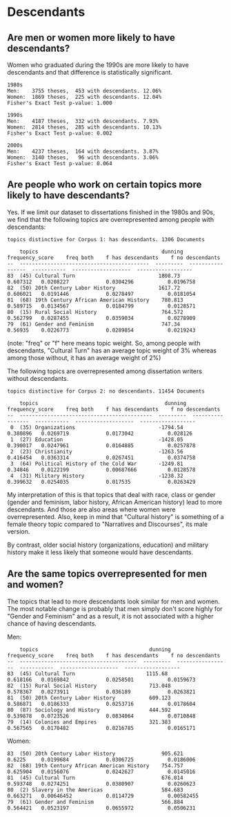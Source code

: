 # Descendants

## Are men or women more likely to have descendants?

Women who graduated during the 1990s are more likely to have descendants and that
difference is statistically significant.
```
1980s
Men:    3755 theses,  453 with descendants. 12.06%
Women:  1869 theses,  225 with descendants. 12.04%
Fisher's Exact Test p-value: 1.000

1990s
Men:    4187 theses,  332 with descendants. 7.93%
Women:  2814 theses,  285 with descendants. 10.13%
Fisher's Exact Test p-value: 0.002

2000s
Men:    4237 theses,  164 with descendants. 3.87%
Women:  3140 theses,   96 with descendants. 3.06%
Fisher's Exact Test p-value: 0.064

```

## Are people who work on certain topics more likely to have descendants?

Yes. If we limit our dataset to dissertations finished in the 1980s and 90s, 
we find that the following topics are overrepresented among people with descendants:

``` 
topics distinctive for Corpus 1: has descendants. 1306 Documents

    topics                                        dunning    frequency_score    freq both    f has descendants    f no descendants
--  ------------------------------------------  ---------  -----------------  -----------  -------------------  ------------------
83  (45) Cultural Turn                           1808.73            0.607312   0.0208227            0.0304296           0.0196758
82  (50) 20th Century Labor History              1617.72            0.606021   0.0191446            0.0278497           0.0181054
81  (68) 19th Century African American History    780.813           0.589715   0.0134567            0.0184799           0.0128571
80  (15) Rural Social History                     764.572           0.562799   0.0287455            0.0359034           0.0278909
79  (61) Gender and Feminism                      747.34            0.56935    0.0226773            0.0289854           0.0219243
```

(note: "freq" or "f" here means topic weight. So, among people with descendants, "Cultural Turn" 
has an average topic weight of 3% whereas among those without, it has an average weight of 2%)

The following topics are overrepresented among dissertation writers without descendants.
``` 
topics distinctive for Corpus 2: no descendants. 11454 Documents

    topics                                         dunning    frequency_score    freq both    f has descendants    f no descendants
--  -------------------------------------------  ---------  -----------------  -----------  -------------------  ------------------
 0  (35) Organizations                           -1794.54            0.380896   0.0269719            0.0173042           0.028126
 1  (27) Education                               -1428.05            0.390017   0.0247961            0.0164885           0.0257878
 2  (23) Christianity                            -1263.56            0.416454   0.0363314            0.0267451           0.0374758
 3  (64) Political History of the Cold War       -1249.81            0.34846    0.0122199            0.00687666          0.0128578
 4  (31) Military History                        -1238.32            0.399632   0.0254035            0.017535            0.0263429
```

My interpretation of this is that topics that deal with race, class or gender (gender and feminism, 
labor history, African American history) lead to more descendants. And those are also areas
where women were overrepresented. Also, keep in mind that "Cultural history" is something of a
female theory topic compared to "Narratives and Discourses", its male version.

By contrast, older social history (organizations, education) and military history make it less
likely that someone would have descendants.

## Are the same topics overrepresented for men and women?
The topics that lead to more descendants look similar for men and women. The most notable change is
probably that men simply don't score highly for "Gender and Feminism" and as a result, it is not 
associated with a higher chance of having descendants.

Men: 
``` 
    topics                                    dunning    frequency_score    freq both    f has descendants    f no descendants
--  --------------------------------------  ---------  -----------------  -----------  -------------------  ------------------
83  (45) Cultural Turn                       1115.68            0.618166   0.0169842            0.0258501           0.0159673
82  (15) Rural Social History                 713.048           0.578367   0.0273911            0.036189            0.0263821
81  (50) 20th Century Labor History           609.123           0.586871   0.0186333            0.0253716           0.0178604
80  (87) Sociology and History                444.592           0.539878   0.0723526            0.0834064           0.0710848
79  (14) Colonies and Empires                 321.383           0.567565   0.0170482            0.0216785           0.0165171
```

Women: 
``` 
83  (50) 20th Century Labor History               905.621           0.6225     0.0199684            0.0306725           0.0186006
82  (68) 19th Century African American History    754.757           0.625904   0.0156076            0.0242627           0.0145016
81  (45) Cultural Turn                            676.014           0.593748   0.0274251            0.0380907           0.0260623
80  (2) Slavery in the Americas                   584.683           0.663271   0.00646452           0.0114729           0.00582455
79  (61) Gender and Feminism                      566.884           0.564421   0.0523197            0.0655972           0.0506231
```








